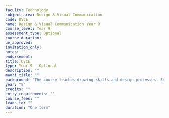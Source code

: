 ```yaml
---
faculty: Technology
subject_area: Design & Visual Communication
code: DVCE
name: Design & Visual Communication Year 9
course_level: Year 9
assessment_type: Optional
course_duration: 
ue_approved: 
invitation_only: 
notes: ""
endorsement: 
title: DVCE
type: Year 9 - Optional
description: ""
maori_title: ""
background: "The course teaches drawing skills and design processes. Students will learn new drawing skills and then be asked to apply these skills to a range of stimulating 2D and 3D design tasks. The focus is on learning visual communication skills."
year: "9"
credits: ""
entry_requirements: ""
course_fees: ""
leads_to: ""
duration: "One term"
---
```

